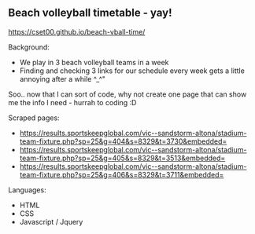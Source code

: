 ## Beach volleyball timetable - yay! ##

https://cset00.github.io/beach-vball-time/

Background: 
- We play in 3 beach volleyball teams in a week
- Finding and checking 3 links for our schedule every week gets a little annoying after a while ^_^"

Soo.. now that I can sort of code, why not create one page that can show me the info I need - hurrah to coding :D

Scraped pages: 
- https://results.sportskeepglobal.com/vic--sandstorm-altona/stadium-team-fixture.php?sp=25&g=404&s=8329&t=3730&embedded=
- https://results.sportskeepglobal.com/vic--sandstorm-altona/stadium-team-fixture.php?sp=25&g=405&s=8329&t=3513&embedded=
- https://results.sportskeepglobal.com/vic--sandstorm-altona/stadium-team-fixture.php?sp=25&g=406&s=8329&t=3711&embedded=


Languages: 
- HTML
- CSS
- Javascript / Jquery
